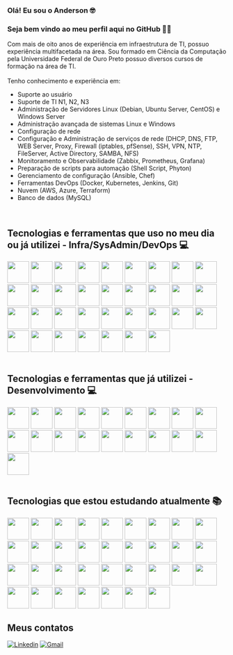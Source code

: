 ### Olá! Eu sou o Anderson 🤓<br />

### Seja bem vindo ao meu perfil aqui no GitHub 👋🏻<br />

Com mais de oito anos de experiência em infraestrutura de TI, possuo experiência multifacetada na área. Sou formado em Ciência da Computação pela Universidade Federal de Ouro Preto possuo diversos cursos de formação na área de TI.
<br />
<br />
Tenho conhecimento e experiência em:
<br />
<ul>
    <li>Suporte ao usuário</li>
    <li>Suporte de TI N1, N2, N3</li>
    <li>Administração de Servidores Linux (Debian, Ubuntu Server, CentOS) e Windows Server</li>
    <li>Administração avançada de sistemas Linux e Windows</li>
    <li>Configuração de rede</li>
    <li>Configuração e Administração de serviços de rede (DHCP, DNS, FTP, WEB Server, Proxy, Firewall (iptables, pfSense), SSH, VPN, NTP, FileServer, Active Directory, SAMBA, NFS)</li>
    <li>Monitoramento e Observabilidade (Zabbix, Prometheus, Grafana)</li>
    <li>Preparação de scripts para automação (Shell Script, Phyton)</li>
    <li>Gerenciamento de configuração (Ansible, Chef)</li>
    <li>Ferramentas DevOps (Docker, Kubernetes, Jenkins, Git)</li>
    <li>Nuvem (AWS, Azure, Terraform)</li>
    <li>Banco de dados (MySQL)</li>
</ul>
<br />

## Tecnologias e ferramentas que uso no meu dia ou já utilizei - Infra/SysAdmin/DevOps 💻
<div>  
  <img src="https://cdn.jsdelivr.net/gh/devicons/devicon@latest/icons/linux/linux-original.svg" height=50 width=50 />
  <img src="https://cdn.jsdelivr.net/gh/devicons/devicon@latest/icons/windows8/windows8-original.svg" height=50 width=50 />
  <img src="https://cdn.worldvectorlogo.com/logos/active-directory-1.svg" height=50 width=50 />
  <img src="https://linuxsolutions.com.br/wp-content/uploads/samba4-logo-home.png" height=50 width=50 />
  <img src="https://cdn.jsdelivr.net/gh/devicons/devicon@latest/icons/vim/vim-original.svg" height=50 width=50 />
  <img src="https://cdn.jsdelivr.net/gh/devicons/devicon@latest/icons/bash/bash-plain.svg" height=50 width=50 />
  <img src="https://cdn.jsdelivr.net/gh/devicons/devicon@latest/icons/powershell/powershell-original.svg" height=50 width=50 />
  <img src="https://cdn.jsdelivr.net/gh/devicons/devicon@latest/icons/filezilla/filezilla-original.svg" height=50 width=50 />
  <img src="https://cdn.jsdelivr.net/gh/devicons/devicon@latest/icons/git/git-original-wordmark.svg" height=50 width=50 />
  <img src="https://cdn.jsdelivr.net/gh/devicons/devicon@latest/icons/gitlab/gitlab-original-wordmark.svg" height=50 width=50 />
  <img src="https://cdn.jsdelivr.net/gh/devicons/devicon@latest/icons/vagrant/vagrant-original-wordmark.svg" height=50 width=50 />
  <img src="https://cdn.jsdelivr.net/gh/devicons/devicon@latest/icons/pfsense/pfsense-original-wordmark.svg" height=50 width=50 />
  <img src="https://cdn.jsdelivr.net/gh/devicons/devicon@latest/icons/ansible/ansible-original-wordmark.svg" height=50 width=50 />
  <img src="https://cdn.jsdelivr.net/gh/devicons/devicon@latest/icons/vscode/vscode-original-wordmark.svg" height=50 width=50 />
  <img src="https://cdn.jsdelivr.net/gh/devicons/devicon@latest/icons/python/python-original-wordmark.svg" height=50 width=50 />
  <img src="https://cdn.jsdelivr.net/gh/devicons/devicon@latest/icons/ruby/ruby-original-wordmark.svg" height=50 width=50 />
  <img src="https://cdn.jsdelivr.net/gh/devicons/devicon@latest/icons/terraform/terraform-original-wordmark.svg" height=50 width=50 />
  <img src="https://cdn.jsdelivr.net/gh/devicons/devicon@latest/icons/yaml/yaml-original.svg" height=50 width=50 />
  <img src="https://cdn.jsdelivr.net/gh/devicons/devicon@latest/icons/docker/docker-original-wordmark.svg" height=50 width=50 />
  <img src="https://cdn.jsdelivr.net/gh/devicons/devicon@latest/icons/kubernetes/kubernetes-original-wordmark.svg" height=50 width=50 />
  <img src="https://cdn.jsdelivr.net/gh/devicons/devicon@latest/icons/jenkins/jenkins-original.svg" height=50 width=50 />
  <img src="https://upload.wikimedia.org/wikipedia/commons/6/6f/Zabbix_logo.svg" height=50 width=50 />
  <img src="https://cdn.jsdelivr.net/gh/devicons/devicon@latest/icons/prometheus/prometheus-plain-wordmark.svg" height=50 width=50 />
  <img src="https://cdn.jsdelivr.net/gh/devicons/devicon@latest/icons/grafana/grafana-original-wordmark.svg" height=50 width=50 />
  <img src="https://cdn.jsdelivr.net/gh/devicons/devicon@latest/icons/amazonwebservices/amazonwebservices-original-wordmark.svg" height=50 width=50 />
  <img src="https://cdn.jsdelivr.net/gh/devicons/devicon@latest/icons/azure/azure-original-wordmark.svg" height=50 width=50 />
  <img src="https://cdn.jsdelivr.net/gh/devicons/devicon@latest/icons/azuresqldatabase/azuresqldatabase-original.svg" height=50 width=50 />
  <img src="https://cdn.jsdelivr.net/gh/devicons/devicon@latest/icons/markdown/markdown-original.svg" height=50 width=50 />
  <img src="https://cdn.jsdelivr.net/gh/devicons/devicon@latest/icons/mysql/mysql-original-wordmark.svg" height=50 width=50 />
  <img src="https://cdn.jsdelivr.net/gh/devicons/devicon@latest/icons/mariadb/mariadb-original-wordmark.svg" height=50 width=50 />
  <img src="https://cdn.jsdelivr.net/gh/devicons/devicon@latest/icons/postgresql/postgresql-original-wordmark.svg" height=50 width=50 />
  <img src="https://cdn.jsdelivr.net/gh/devicons/devicon@latest/icons/apache/apache-original-wordmark.svg" height=50 width=50 />
  <img src="https://cdn.jsdelivr.net/gh/devicons/devicon@latest/icons/nginx/nginx-original.svg" height=50 width=50 />
  <img src="https://cdn.jsdelivr.net/gh/devicons/devicon@latest/icons/tomcat/tomcat-original-wordmark.svg" height=50 width=50 />
</div>

<br />

## Tecnologias e ferramentas que já utilizei - Desenvolvimento 💻

<div>
  <img src="https://cdn.jsdelivr.net/gh/devicons/devicon@latest/icons/vim/vim-original.svg" height=50 width=50 />
  <img src="https://cdn.jsdelivr.net/gh/devicons/devicon@latest/icons/c/c-original.svg" height=50 width=50 />
  <img src="https://cdn.jsdelivr.net/gh/devicons/devicon@latest/icons/cplusplus/cplusplus-original.svg" height=50 width=50 />
  <img src="https://cdn.jsdelivr.net/gh/devicons/devicon@latest/icons/gcc/gcc-original.svg" height=50 width=50 />
  <img src="https://cdn.jsdelivr.net/gh/devicons/devicon@latest/icons/java/java-original-wordmark.svg" height=50 width=50 />
  <img src="https://cdn.jsdelivr.net/gh/devicons/devicon@latest/icons/html5/html5-original-wordmark.svg" height=50 width=50 />
  <img src="https://cdn.jsdelivr.net/gh/devicons/devicon@latest/icons/css3/css3-original-wordmark.svg" height=50 width=50 />
  <img src="https://cdn.jsdelivr.net/gh/devicons/devicon@latest/icons/javascript/javascript-original.svg" height=50 width=50 />
  <img src="https://cdn.jsdelivr.net/gh/devicons/devicon@latest/icons/gulp/gulp-plain.svg" height=50 width=50 />
  <img src="https://cdn.jsdelivr.net/gh/devicons/devicon@latest/icons/nodejs/nodejs-original-wordmark.svg" height=50 width=50 />
  <img src="https://cdn.jsdelivr.net/gh/devicons/devicon@latest/icons/typescript/typescript-original.svg" height=50 width=50 />
  <img src="https://cdn.jsdelivr.net/gh/devicons/devicon@latest/icons/php/php-original.svg" height=50 width=50 />
  <img src="https://cdn.jsdelivr.net/gh/devicons/devicon@latest/icons/wordpress/wordpress-original.svg" height=50 width=50 />
  <img src="https://cdn.jsdelivr.net/gh/devicons/devicon@latest/icons/vscode/vscode-original-wordmark.svg" height=50 width=50 />
  <img src="https://cdn.jsdelivr.net/gh/devicons/devicon@latest/icons/python/python-original-wordmark.svg" height=50 width=50 />
  <img src="https://cdn.jsdelivr.net/gh/devicons/devicon@latest/icons/go/go-original-wordmark.svg" height=50 width=50 />
  <img src="https://cdn.jsdelivr.net/gh/devicons/devicon@latest/icons/haskell/haskell-original.svg" height=50 width=50 />
  <img src="https://cdn.jsdelivr.net/gh/devicons/devicon@latest/icons/jupyter/jupyter-original-wordmark.svg" height=50 width=50 />
  <img src="https://cdn.jsdelivr.net/gh/devicons/devicon@latest/icons/latex/latex-original.svg" height=50 width=50 />    
</div>
<br />

## Tecnologias que estou estudando atualmente 📚

<div>
  <img src="https://cdn.jsdelivr.net/gh/devicons/devicon@latest/icons/linux/linux-original.svg" height=50 width=50 />
  <img src="https://cdn.jsdelivr.net/gh/devicons/devicon@latest/icons/windows8/windows8-original.svg" height=50 width=50 />
  <img src="https://cdn.worldvectorlogo.com/logos/active-directory-1.svg" height=50 width=50 />
  <img src="https://linuxsolutions.com.br/wp-content/uploads/samba4-logo-home.png" height=50 width=50 />
  <img src="https://cdn.jsdelivr.net/gh/devicons/devicon@latest/icons/vim/vim-original.svg" height=50 width=50 />
  <img src="https://cdn.jsdelivr.net/gh/devicons/devicon@latest/icons/bash/bash-plain.svg" height=50 width=50 />
  <img src="https://cdn.jsdelivr.net/gh/devicons/devicon@latest/icons/powershell/powershell-original.svg" height=50 width=50 />
  <img src="https://cdn.jsdelivr.net/gh/devicons/devicon@latest/icons/filezilla/filezilla-original.svg" height=50 width=50 />
  <img src="https://cdn.jsdelivr.net/gh/devicons/devicon@latest/icons/git/git-original-wordmark.svg" height=50 width=50 />
  <img src="https://cdn.jsdelivr.net/gh/devicons/devicon@latest/icons/gitlab/gitlab-original-wordmark.svg" height=50 width=50 />
  <img src="https://cdn.jsdelivr.net/gh/devicons/devicon@latest/icons/vagrant/vagrant-original-wordmark.svg" height=50 width=50 />
  <img src="https://cdn.jsdelivr.net/gh/devicons/devicon@latest/icons/pfsense/pfsense-original-wordmark.svg" height=50 width=50 />
  <img src="https://cdn.jsdelivr.net/gh/devicons/devicon@latest/icons/ansible/ansible-original-wordmark.svg" height=50 width=50 />
  <img src="https://cdn.jsdelivr.net/gh/devicons/devicon@latest/icons/vscode/vscode-original-wordmark.svg" height=50 width=50 />
  <img src="https://cdn.jsdelivr.net/gh/devicons/devicon@latest/icons/python/python-original-wordmark.svg" height=50 width=50 />
  <img src="https://cdn.jsdelivr.net/gh/devicons/devicon@latest/icons/ruby/ruby-original-wordmark.svg" height=50 width=50 />
  <img src="https://cdn.jsdelivr.net/gh/devicons/devicon@latest/icons/terraform/terraform-original-wordmark.svg" height=50 width=50 />
  <img src="https://cdn.jsdelivr.net/gh/devicons/devicon@latest/icons/yaml/yaml-original.svg" height=50 width=50 />
  <img src="https://cdn.jsdelivr.net/gh/devicons/devicon@latest/icons/docker/docker-original-wordmark.svg" height=50 width=50 />
  <img src="https://cdn.jsdelivr.net/gh/devicons/devicon@latest/icons/kubernetes/kubernetes-original-wordmark.svg" height=50 width=50 />
  <img src="https://cdn.jsdelivr.net/gh/devicons/devicon@latest/icons/jenkins/jenkins-original.svg" height=50 width=50 />
  <img src="https://upload.wikimedia.org/wikipedia/commons/6/6f/Zabbix_logo.svg" height=50 width=50 />
  <img src="https://cdn.jsdelivr.net/gh/devicons/devicon@latest/icons/prometheus/prometheus-plain-wordmark.svg" height=50 width=50 />
  <img src="https://cdn.jsdelivr.net/gh/devicons/devicon@latest/icons/grafana/grafana-original-wordmark.svg" height=50 width=50 />
  <img src="https://cdn.jsdelivr.net/gh/devicons/devicon@latest/icons/amazonwebservices/amazonwebservices-original-wordmark.svg" height=50 width=50 />
  <img src="https://cdn.jsdelivr.net/gh/devicons/devicon@latest/icons/azure/azure-original-wordmark.svg" height=50 width=50 />
  <img src="https://cdn.jsdelivr.net/gh/devicons/devicon@latest/icons/azuresqldatabase/azuresqldatabase-original.svg" height=50 width=50 />
  <img src="https://cdn.jsdelivr.net/gh/devicons/devicon@latest/icons/markdown/markdown-original.svg" height=50 width=50 />
  <img src="https://cdn.jsdelivr.net/gh/devicons/devicon@latest/icons/mysql/mysql-original-wordmark.svg" height=50 width=50 />
  <img src="https://cdn.jsdelivr.net/gh/devicons/devicon@latest/icons/mariadb/mariadb-original-wordmark.svg" height=50 width=50 />
  <img src="https://cdn.jsdelivr.net/gh/devicons/devicon@latest/icons/postgresql/postgresql-original-wordmark.svg" height=50 width=50 />
  <img src="https://cdn.jsdelivr.net/gh/devicons/devicon@latest/icons/apache/apache-original-wordmark.svg" height=50 width=50 />
  <img src="https://cdn.jsdelivr.net/gh/devicons/devicon@latest/icons/nginx/nginx-original.svg" height=50 width=50 />
  <img src="https://cdn.jsdelivr.net/gh/devicons/devicon@latest/icons/tomcat/tomcat-original-wordmark.svg" height=50 width=50 />
</div>

## Meus contatos 

[![Linkedin](https://img.shields.io/badge/LinkedIn-0077B5?style=for-the-badge&logo=linkedin&logoColor=white)](https://www.linkedin.com/in/anderson-vieira-machado/)
[![Gmail](https://img.shields.io/badge/Gmail-D14836?style=for-the-badge&logo=gmail&logoColor=white)](mailto:andersonvm1@gmail.com)
